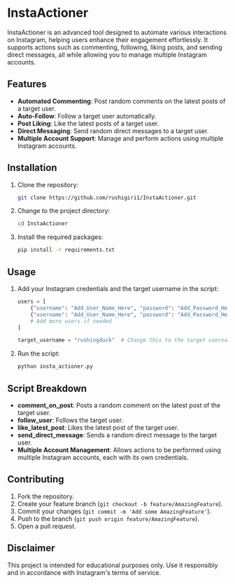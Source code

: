 # InstaActioner

InstaActioner is an advanced tool designed to automate various interactions on Instagram, helping users enhance their engagement effortlessly. It supports actions such as commenting, following, liking posts, and sending direct messages, all while allowing you to manage multiple Instagram accounts.

## Features

- **Automated Commenting**: Post random comments on the latest posts of a target user.
- **Auto-Follow**: Follow a target user automatically.
- **Post Liking**: Like the latest posts of a target user.
- **Direct Messaging**: Send random direct messages to a target user.
- **Multiple Account Support**: Manage and perform actions using multiple Instagram accounts.

## Installation

1. Clone the repository:
    ```bash
    git clone https://github.com/rushigiri1/InstaActioner.git
    ```
2. Change to the project directory:
    ```bash
    cd InstaActioner
    ```
3. Install the required packages:
    ```bash
    pip install -r requirements.txt
    ```

## Usage

1. Add your Instagram credentials and the target username in the script:
    ```python
    users = [
        {"username": "Add_User_Name_Here", "password": "Add_Password_Here"},
        {"username": "Add_User_Name_Here", "password": "Add_Password_Here"},
        # Add more users if needed
    ]
    
    target_username = "rushingduck"  # Change this to the target username
    ```
2. Run the script:
    ```bash
    python insta_actioner.py
    ```

## Script Breakdown

- **comment_on_post**: Posts a random comment on the latest post of the target user.
- **follow_user**: Follows the target user.
- **like_latest_post**: Likes the latest post of the target user.
- **send_direct_message**: Sends a random direct message to the target user.
- **Multiple Account Management**: Allows actions to be performed using multiple Instagram accounts, each with its own credentials.

## Contributing

1. Fork the repository.
2. Create your feature branch (`git checkout -b feature/AmazingFeature`).
3. Commit your changes (`git commit -m 'Add some AmazingFeature'`).
4. Push to the branch (`git push origin feature/AmazingFeature`).
5. Open a pull request.


## Disclaimer

This project is intended for educational purposes only. Use it responsibly and in accordance with Instagram's terms of service.
